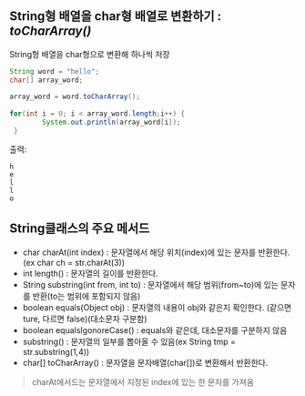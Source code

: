 ## String형 배열을 char형 배열로 변환하기 : *toCharArray()*
String형 배열을 char형으로 변환해 하나씩 저장
```java
String word = "hello";
char[] array_word;
		
array_word = word.toCharArray();
		
for(int i = 0; i < array_word.length;i++) {
		System.out.println(array_word[i]);
 }
```
출력:
```
h
e
l
l
o
```

## String클래스의 주요 메서드
- char charAt(int index) : 문자열에서 해당 위치(index)에 있는 문자를 반환한다. (ex char ch = str.charAt(3))
- int length() : 문자열의 길이를 반환한다.
- String substring(int from, int to) : 문자열에서 해당 범위(from~to)에 있는 문자를 반환(to는 범위에 포함되지 않음)
- boolean equals(Object obj) : 문자열의 내용이 obj와 같은지 확인한다. (같으면 ture, 다르면 false)(대소문자 구분함)
- boolean equalsIgonoreCase() : equals와 같은데, 대소문자를 구분하지 않음
- substring() : 문자열의 일부를 뽑아올 수 있음(ex String tmp = str.substring(1,4))
- char[] toCharArray() : 문자열을 문자배열(char[])로 변환해서 반환한다.
> charAt에서드는 문자열에서 지정된 index에 있는 한 문자를 가져옴
